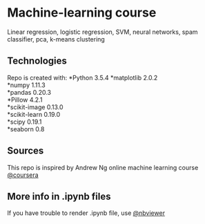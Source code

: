 # Machine-learning course
Linear regression, logistic regression, SVM, neural networks, spam classifier, pca, k-means clustering

## Technologies
Repo is created with:
*Python              3.5.4
*matplotlib          2.0.2    
*numpy               1.11.3   
*pandas              0.20.3     
*Pillow              4.2.1    
*scikit-image        0.13.0   
*scikit-learn        0.19.0   
*scipy               0.19.1   
*seaborn             0.8      

## Sources
This repo is inspired by Andrew Ng online machine learning course 
[@coursera](https://www.coursera.org/learn/machine-learning)

## More info in .ipynb files
If you have trouble to render .ipynb file, use  [@nbviewer](https://nbviewer.jupyter.org/)
